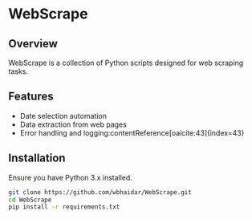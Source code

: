 # WebScrape

## Overview
WebScrape is a collection of Python scripts designed for web scraping tasks.

## Features
- Date selection automation
- Data extraction from web pages
- Error handling and logging:contentReference[oaicite:43]{index=43}

## Installation
Ensure you have Python 3.x installed.

```bash
git clone https://github.com/wbhaidar/WebScrape.git
cd WebScrape
pip install -r requirements.txt

